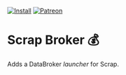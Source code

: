 [![Install](http://img.shields.io/badge/install-twitch-blueviolet)](https://www.curseforge.com/wow/addons/scrap-broker/files)
[![Patreon](http://img.shields.io/badge/donate-patreon-orange)](https://www.patreon.com/jaliborc)

# Scrap Broker :moneybag:
Adds a DataBroker _launcher_ for Scrap.
